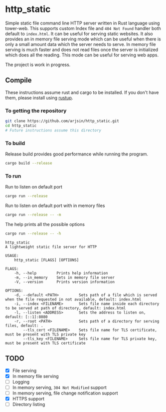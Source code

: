 # http_static
Simple static file command line HTTP server written in Rust language using tower-web.
This supports custom Index file and `404 Not Found` handler both default to `index.html`.
It can be useful for serving static websites.
It also provides an in memory file serving mode which can be useful when there is only a
small amount data which the server needs to serve. In memory file serving is much faster
and does not read files once the server is initialized which does all the reading.
This mode can be useful for serving web apps.

The project is work in progress.

## Compile
These instructions assume rust and cargo to be installed.
If you don't have them, please install using [rustup](https://rustup.rs).

### To getting the repository

```sh
git clone https://github.com/arjsin/http_static.git
cd http_static
# Future instructions assume this directory
```

### To build
Release build provides good performance while running the program.
```sh
cargo build --release
```

### To run
Run to listen on default port
```sh
cargo run --release
```

Run to listen on default port with in memory files
```sh
cargo run --release -- -m
```

The help prints all the possible options
```sh
cargo run --release -- -h
```
```
http_static
A lightweight static file server for HTTP

USAGE:
    http_static [FLAGS] [OPTIONS]

FLAGS:
    -h, --help         Prints help information
    -m, --in_memory    Sets in memory file server
    -V, --version      Prints version information

OPTIONS:
    -d, --default <PATH>         Sets path of a file which is served when the file requested in not available, default: index.html
    -i, --index <FILENAME>       Sets file name inside each directory to be served at path of directory, default: index.html
    -l, --listen <ADDRESS>       Sets the address to listen on, default: [::1]:8080
    -r, --root <PATH>            Sets path of a directory for serving files, default: .
        --tls_cert <FILENAME>    Sets file name for TLS certificate, must be present with TLS private key
        --tls_key <FILENAME>     Sets file name for TLS private key, must be present with TLS certificate
```

## TODO
- [x] File serving
- [x] In memory file serving
- [ ] Logging
- [ ] In memory serving, `304 Not Modified` support
- [ ] In memory serving, file change notification support
- [x] HTTPS support
- [ ] Directory listing
